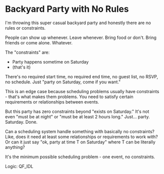 # Backyard Party with No Rules

I'm throwing this super casual backyard party and honestly there are no rules or constraints.

People can show up whenever. Leave whenever. Bring food or don't. Bring friends or come alone. Whatever.

The "constraints" are:
- Party happens sometime on Saturday
- (that's it)

There's no required start time, no required end time, no guest list, no RSVP, no schedule. Just "party on Saturday, come if you want."

This is an edge case because scheduling problems usually have constraints - that's what makes them problems. You need to satisfy certain requirements or relationships between events.

But this party has zero constraints beyond "exists on Saturday." It's not even "must be at night" or "must be at least 2 hours long." Just... party. Saturday. Done.

Can a scheduling system handle something with basically no constraints? Like, does it need at least some relationships or requirements to work with? Or can it just say "ok, party at time T on Saturday" where T can be literally anything?

It's the minimum possible scheduling problem - one event, no constraints.

Logic: QF_IDL
